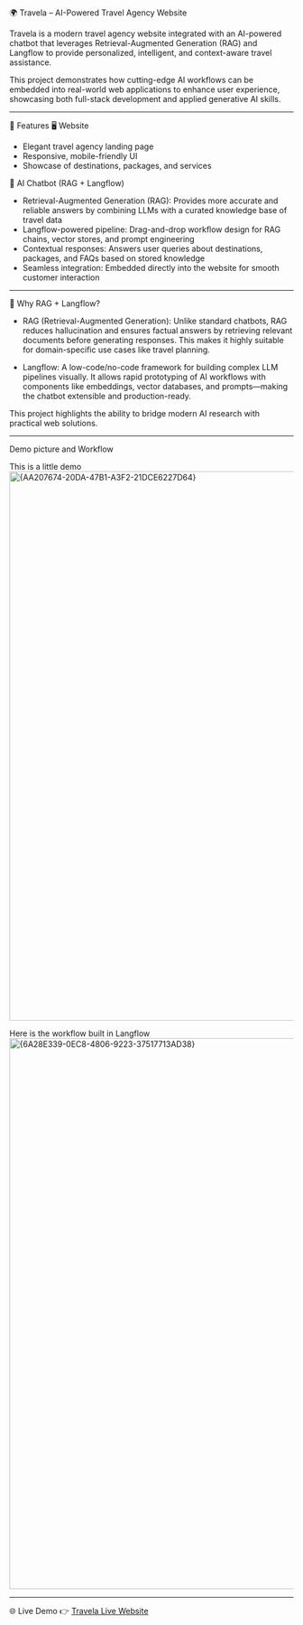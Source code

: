 🌍 Travela – AI-Powered Travel Agency Website

Travela is a modern travel agency website integrated with an AI-powered chatbot that leverages Retrieval-Augmented Generation (RAG) and Langflow to provide personalized, intelligent, and context-aware travel assistance.

This project demonstrates how cutting-edge AI workflows can be embedded into real-world web applications to enhance user experience, showcasing both full-stack development and applied generative AI skills.

-----------------------------------------------------------------------------------------------------------------------------------------------------------------------------------------------------------------------------------------

🚀 Features
🖥️ Website

- Elegant travel agency landing page
- Responsive, mobile-friendly UI
- Showcase of destinations, packages, and services

🤖 AI Chatbot (RAG + Langflow)
- Retrieval-Augmented Generation (RAG): Provides more accurate and reliable answers by combining LLMs with a curated knowledge base of travel data
- Langflow-powered pipeline: Drag-and-drop workflow design for RAG chains, vector stores, and prompt engineering
- Contextual responses: Answers user queries about destinations, packages, and FAQs based on stored knowledge
- Seamless integration: Embedded directly into the website for smooth customer interaction

-----------------------------------------------------------------------------------------------------------------------------------------------------------------------------------------------------------------------------------------

🧠 Why RAG + Langflow?

- RAG (Retrieval-Augmented Generation):
Unlike standard chatbots, RAG reduces hallucination and ensures factual answers by retrieving relevant documents before generating responses. This makes it highly suitable for domain-specific use cases like travel planning.

- Langflow:
A low-code/no-code framework for building complex LLM pipelines visually. It allows rapid prototyping of AI workflows with components like embeddings, vector databases, and prompts—making the chatbot extensible and production-ready.

This project highlights the ability to bridge modern AI research with practical web solutions.

-----------------------------------------------------------------------------------------------------------------------------------------------------------------------------------------------------------------------------------------

Demo picture and Workflow

This is a little demo
<img width="1894" height="973" alt="{AA207674-20DA-47B1-A3F2-21DCE6227D64}" src="https://github.com/user-attachments/assets/96e24c4d-3b5e-45a8-bcf8-605f7739766a" />

Here is the workflow built in Langflow
<img width="1920" height="976" alt="{6A28E339-0EC8-4806-9223-37517713AD38}" src="https://github.com/user-attachments/assets/3936a1b2-ed76-4292-b0f5-0f73fb92f63c" />

-----------------------------------------------------------------------------------------------------------------------------------------------------------------------------------------------------------------------------------------

🌐 Live Demo
👉 [Travela Live Website](https://hvuminh02.github.io/Travela/)

